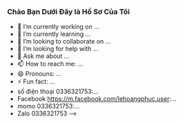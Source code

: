 ### Chào Bạn Dưới Đây là Hồ Sơ Của Tôi
- 🔭 I’m currently working on ...
- 🌱 I’m currently learning ...
- 👯 I’m looking to collaborate on ...
- 🤔 I’m looking for help with ...
- 💬 Ask me about ...
- 📫 How to reach me: ...
- 😄 Pronouns: ...
- ⚡ Fun fact: ...
- số điện thoại 0336321753:...
- Facebook https://m.facebook.com/lehoangphuc.user:...
- momo 0336321753:...
- Zalo 0336321753
-->
